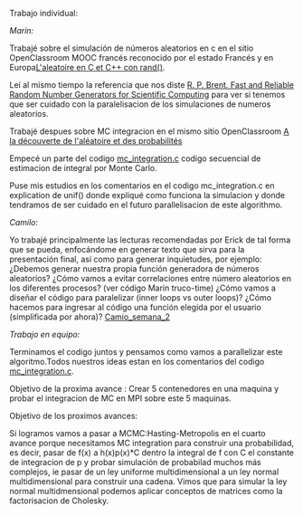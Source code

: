 
Trabajo individual:

*Marin:*

Trabajé sobre el simulación de números aleatorios en c en el sitio OpenClassroom MOOC francés reconocido por el estado Francés y en Europa[L'aleatoire en C et C++ con rand()](https://openclassrooms.com/courses/l-aleatoire-en-c-et-c-se-servir-de-rand-1).

Leí al mismo tiempo la referencia que nos diste [R. P. Brent. Fast and Reliable Random Number Generators for Scientific Computing](http://maths-people.anu.edu.au/~brent/pd/rpb217a.pdf) para ver si tenemos que ser cuidado con la paralelisacion de los simulaciones de numeros aleatorios.

Trabajé despues sobre MC integracion en el mismo sitio OpenClassroom [A la découverte de l'aléatoire et des probabilités](https://openclassrooms.com/courses/a-la-decouverte-de-l-aleatoire-et-des-probabilites)

Empecé un parte del codigo [mc_integration.c](mc_integration.c) codigo secuencial de estimacion de integral por Monte Carlo.

Puse mis estudios en los comentarios en el codigo mc_integration.c en explication de unif() donde expliqué como funciona la simulacion y donde tendramos de ser cuidado en el futuro parallelisacion de este algorithmo.


*Camilo:*

Yo trabajé principalmente las lecturas recomendadas por Erick de tal forma que se pueda, enfocándome en generar texto que sirva para la presentación final, así como para generar inquietudes, por ejemplo:
¿Debemos generar nuestra propia función generadora de números aleatorios? 
¿Cómo vamos a evitar correlaciones entre número aleatorios en los diferentes procesos? (ver código Marin truco-time)
¿Cómo vamos a diseñar el código para paralelizar (inner loops vs outer loops)?
¿Cómo hacemos para ingresar al código una función elegida por el usuario (simplificada por ahora)?
[Camio_semana_2](https://onedrive.live.com/?authkey=%21Ahi39yTjOvqk51w&id=84B8D4D9DB4E21D6%2162059&cid=84B8D4D9DB4E21D6)



*Trabajo en equipo:*

Terminamos el codigo juntos y pensamos como vamos a parallelizar este algoritmo.Todos nuestros ideas estan en los comentarios del codigo [mc_integration.c](mc_integration.c).

Objetivo de la proxima avance :
Crear 5 contenedores en una maquina y probar el integracion de MC en MPI sobre este 5 maquinas.

Objetivo de los proximos avances:

Si logramos vamos a pasar a MCMC:Hasting-Metropolis en el cuarto avance porque necesitamos MC integration para construir una probabilidad, es decir, pasar de f(x) a h(x)p(x)*C dentro la integral de f con C el constante de integracion de p y probar simulación de probabilad muchos más complejos, ie pasar de un ley uniforme multidimensional a un ley normal multidimensional para construir una cadena. Vimos que para simular la ley normal multidmensional podemos aplicar conceptos de matrices como la factorisacion de Cholesky.

